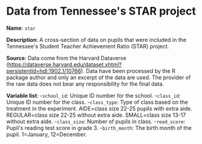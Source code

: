 # Data from Tennessee's STAR project

**Name**: ```star```

**Description**: A cross-section of data on pupils that were included in the Tennessee's Student Teacher Achievement Ratio (STAR) project.

**Source**: Data come from the Harvard Dataverse (https://dataverse.harvard.edu/dataset.xhtml?persistentId=hdl:1902.1/10766). Data have been processed by the R package author and only an excerpt of the data are used. The provider of the raw data does not bear any responsibility for the final data.

**Variable list**:
-```school_id```: Unique ID number for the school.
-```class_id```: Unique ID number for the class.
-```class_type```: Type of class based on the treatment in the experiment. AIDE=class size 22-25 pupils with extra aide. REGULAR=class size 22-25 without extra aide. SMALL=class size 13-17 without extra aide.
-```class_size```: Number of pupils in class.
-```read_score```: Pupil's reading test score in grade 3.
-```birth_month```: The birth month of the pupil. 1=January, 12=December.
